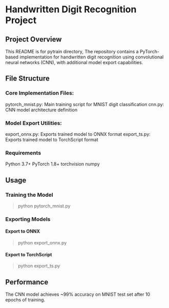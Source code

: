 # Handwritten Digit Recognition Project 
## Project Overview
 This README is for pytrain directory, The repository contains a PyTorch-based implementation for handwritten digit recognition using convolutional neural networks (CNN), with additional model export capabilities.

## File Structure
### Core Implementation Files:
pytorch_mnist.py: Main training script for MNIST digit classification
cnn.py: CNN model architecture definition
### Model Export Utilities:
export_onnx.py: Exports trained model to ONNX format
export_ts.py: Exports trained model to TorchScript format
### Requirements
Python 3.7+
PyTorch 1.8+
torchvision
numpy

## Usage
### Training the Model

> python pytorch_mnist.py

### Exporting Models

#### Export to ONNX
> python export_onnx.py

#### Export to TorchScript
> python export_ts.py

## Performance

The CNN model achieves ~99% accuracy on MNIST test set after 10 epochs of training.

